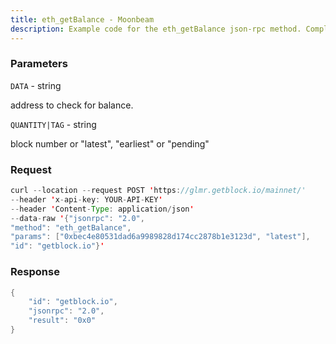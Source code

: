 ```yaml
---
title: eth_getBalance - Moonbeam
description: Example code for the eth_getBalance json-rpc method. Сomplete guide on how to use eth_getBalance json-rpc in GetBlock.io Web3 documentation.
---
```


### Parameters


`DATA` - string

address to check for balance.

`QUANTITY|TAG` - string

block number or "latest", "earliest" or "pending"

### Request

``` java
curl --location --request POST 'https://glmr.getblock.io/mainnet/' 
--header 'x-api-key: YOUR-API-KEY' 
--header 'Content-Type: application/json' 
--data-raw '{"jsonrpc": "2.0",
"method": "eth_getBalance",
"params": ["0xbec4e80531dad6a9989828d174cc2878b1e3123d", "latest"],
"id": "getblock.io"}'
```

###  Response

``` java
{
    "id": "getblock.io",
    "jsonrpc": "2.0",
    "result": "0x0"
}
```

